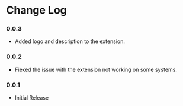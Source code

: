 # Change Log


### 0.0.3
* Added logo and description to the extension.

### 0.0.2
* Fiexed the issue with the extension not working on some systems.

### 0.0.1
* Initial Release